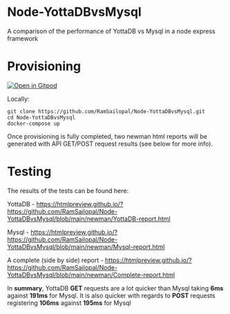 # Node-YottaDBvsMysql

A comparison of the performance of YottaDB vs Mysql in a node express framework

# Provisioning


[![Open in Gitpod](https://gitpod.io/button/open-in-gitpod.svg)](https://gitpod.io/#https://github.com/RamSailopal/Node-YottaDBvsMysql)

Locally:

    git clone https://github.com/RamSailopal/Node-YottaDBvsMysql.git
    cd Node-YottaDBvsMysql
    docker-compose up
    
Once provisioning is fully completed, two newman html reports will be generated with API GET/POST request results (see below for more info).
    
# Testing

The results of the tests can be found here:

YottaDB - https://htmlpreview.github.io/?https://github.com/RamSailopal/Node-YottaDBvsMysql/blob/main/newman/YottaDB-report.html

Mysql - https://htmlpreview.github.io/?https://github.com/RamSailopal/Node-YottaDBvsMysql/blob/main/newman/Mysql-report.html

A complete (side by side) report - https://htmlpreview.github.io/?https://github.com/RamSailopal/Node-YottaDBvsMysql/blob/main/newman/Complete-report.html

In **summary**, YottaDB **GET** requests are a lot quicker than Mysql taking **6ms** against **191ms** for Mysql. It is also quicker with regards to **POST** requests registering **106ms** against **195ms** for Mysql

